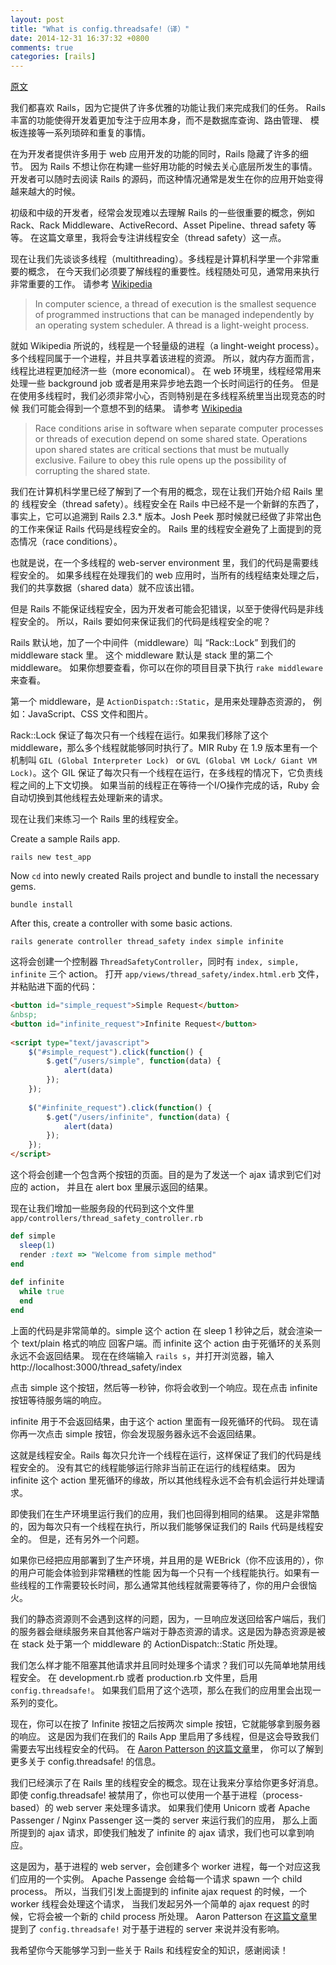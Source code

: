 ```yaml
---
layout: post
title: "What is config.threadsafe!（译）"
date: 2014-12-31 16:37:32 +0800
comments: true
categories: [rails]
---
```


[原文](http://www.sitepoint.com/config-threadsafe/)

我们都喜欢 Rails，因为它提供了许多优雅的功能让我们来完成我们的任务。
Rails 丰富的功能使得开发着更加专注于应用本身，而不是数据库查询、路由管理、
模板连接等一系列琐碎和重复的事情。

在为开发者提供许多用于 web 应用开发的功能的同时，Rails 隐藏了许多的细节。
因为 Rails 不想让你在构建一些好用功能的时候去关心底层所发生的事情。
开发者可以随时去阅读 Rails 的源码，而这种情况通常是发生在你的应用开始变得越来越大的时候。

初级和中级的开发者，经常会发现难以去理解 Rails 的一些很重要的概念，例如 Rack、Rack Middleware、ActiveRecord、Asset Pipeline、thread safety 等等。
在这篇文章里，我将会专注讲线程安全（thread safety）这一点。

现在让我们先谈谈多线程（multithreading）。多线程是计算机科学里一个非常重要的概念，
在今天我们必须要了解线程的重要性。线程随处可见，通常用来执行非常重要的工作。
请参考 [Wikipedia](http://en.wikipedia.org/wiki/Thread_%28computing%29)

> In computer science, a thread of execution is the smallest sequence of programmed instructions that can be managed independently by an operating system scheduler. A thread is a light-weight process.

就如 Wikipedia 所说的，线程是一个轻量级的进程（a linght-weight process）。
多个线程同属于一个进程，并且共享着该进程的资源。
所以，就内存方面而言，线程比进程更加经济一些（more economical）。
在 web 环境里，线程经常用来处理一些 background job 或者是用来异步地去跑一个长时间运行的任务。
但是在使用多线程时，我们必须非常小心，否则特别是在多线程系统里当出现竞态的时候
我们可能会得到一个意想不到的结果。
请参考 [Wikipedia](http://en.wikipedia.org/wiki/Race_condition#Software)

> Race conditions arise in software when separate computer processes or threads of execution depend on some shared state. Operations upon shared states are critical sections that must be mutually exclusive. Failure to obey this rule opens up the possibility of corrupting the shared state.

我们在计算机科学里已经了解到了一个有用的概念，现在让我们开始介绍 Rails 里的
线程安全（thread safety）。线程安全在 Rails 中已经不是一个新鲜的东西了，事实上，它可以追溯到 Rails 2.3.* 版本。Josh Peek 那时候就已经做了非常出色的工作来保证 Rails 代码是线程安全的。
Rails 里的线程安全避免了上面提到的竞态情况（race conditions）。

也就是说，在一个多线程的 web-server environment 里，我们的代码是需要线程安全的。
如果多线程在处理我们的 web 应用时，当所有的线程结束处理之后，我们的共享数据（shared data）就不应该出错。

但是 Rails 不能保证线程安全，因为开发者可能会犯错误，以至于使得代码是非线程安全的。
所以，Rails 要如何来保证我们的代码是线程安全的呢？

Rails 默认地，加了一个中间件（middleware）叫 “Rack::Lock” 到我们的 middleware stack 里。
这个 middleware 默认是 stack 里的第二个 middleware。
如果你想要查看，你可以在你的项目目录下执行 `rake middleware` 来查看。

第一个 middleware，是 `ActionDispatch::Static`，是用来处理静态资源的，
例如：JavaScript、CSS 文件和图片。

Rack::Lock 保证了每次只有一个线程在运行。如果我们移除了这个 middleware，那么多个线程就能够同时执行了。MIR Ruby 在 1.9 版本里有一个机制叫 `GIL (Global Interpreter Lock) ` or `GVL (Global VM Lock/ Giant VM Lock)`。这个 GIL 保证了每次只有一个线程在运行，在多线程的情况下，它负责线程之间的上下文切换。
如果当前的线程正在等待一个I/O操作完成的话，Ruby 会自动切换到其他线程去处理新来的请求。

现在让我们来练习一个 Rails 里的线程安全。

Create a sample Rails app.

```
rails new test_app
````

Now `cd` into newly created Rails project and bundle to install the necessary gems.

```
bundle install
```

After this, create a controller with some basic actions.

```
rails generate controller thread_safety index simple infinite
```

这将会创建一个控制器 `ThreadSafetyController`，同时有 `index, simple, infinite` 三个 action。
打开 `app/views/thread_safety/index.html.erb` 文件，并粘贴进下面的代码：

```html
<button id="simple_request">Simple Request</button>
&nbsp;
<button id="infinite_request">Infinite Request</button>
 
<script type="text/javascript">
    $("#simple_request").click(function() {
        $.get("/users/simple", function(data) {
            alert(data)
        });
    });
 
    $("#infinite_request").click(function() {
        $.get("/users/infinite", function(data) {
            alert(data)
        });
    });
</script>
```

这个将会创建一个包含两个按钮的页面。目的是为了发送一个 ajax 请求到它们对应的 action，
并且在 alert box 里展示返回的结果。

现在让我们增加一些服务段的代码到这个文件里 `app/controllers/thread_safety_controller.rb`

```ruby
def simple
  sleep(1)
  render :text => "Welcome from simple method"
end
 
def infinite
  while true
  end
end
```

上面的代码是非常简单的。simple 这个 action 在 sleep 1 秒钟之后，就会渲染一个 text/plain 格式的响应
回客户端。而 infinite 这个 action 由于死循环的关系则永远不会返回结果。
现在在终端输入 `rails s`，并打开浏览器，输入 http://localhost:3000/thread_safety/index

点击 simple 这个按钮，然后等一秒钟，你将会收到一个响应。现在点击 infinite 按钮等待服务端的响应。

infinite 用于不会返回结果，由于这个 action 里面有一段死循环的代码。
现在请你再一次点击 simple 按钮，你会发现服务器永远不会返回结果。

这就是线程安全。Rails 每次只允许一个线程在运行，这样保证了我们的代码是线程安全的。
没有其它的线程能够运行除非当前正在运行的线程结束。
因为 infinite 这个 action 里死循环的缘故，所以其他线程永远不会有机会运行并处理请求。

即使我们在生产环境里运行我们的应用，我们也回得到相同的结果。
这是非常酷的，因为每次只有一个线程在执行，所以我们能够保证我们的 Rails 代码是线程安全的。
但是，还有另外一个问题。

如果你已经把应用部署到了生产环境，并且用的是 WEBrick（你不应该用的），你的用户可能会体验到非常糟糕的性能
因为每一个只有一个线程能执行。如果有一些线程的工作需要较长时间，那么通常其他线程就需要等待了，你的用户会很恼火。

我们的静态资源则不会遇到这样的问题，因为，一旦响应发送回给客户端后，我们的服务器会继续服务来自其他客户端对于静态资源的请求。这是因为静态资源是被在 stack 处于第一个 middleware 的 ActionDispatch::Static 所处理。

我们怎么样才能不阻塞其他请求并且同时处理多个请求？我们可以先简单地禁用线程安全。
在 development.rb 或者 production.rb 文件里，启用 `config.threadsafe!`。
如果我们启用了这个选项，那么在我们的应用里会出现一系列的变化。

现在，你可以在按了 Infinite 按钮之后按两次 simple 按钮，它就能够拿到服务器的响应。
这是因为我们在我们的 Rails App 里启用了多线程，但是这会导致我们需要去写出线程安全的代码。
在 [Aaron Patterson 的这篇文章](http://tenderlovemaking.com/2012/06/18/removing-config-threadsafe.html)里，
你可以了解到更多关于 config.threadsafe! 的信息。

我们已经演示了在 Rails 里的线程安全的概念。现在让我来分享给你更多好消息。
即使 config.threadsafe! 被禁用了，你也可以使用一个基于进程（process-based）的 web server 来处理多请求。
如果我们使用 Unicorn 或者 Apache Passenger / Nginx Passenger 这一类的 server 来运行我们的应用，
那么上面所提到的 ajax 请求，即使我们触发了 infinite 的 ajax 请求，我们也可以拿到响应。

这是因为，基于进程的 web server，会创建多个 worker 进程，每一个对应这我们应用的一个实例。
Apache Passenge 会给每一个请求 spawn 一个 child process。
所以，当我们引发上面提到的 infinite ajax request 的时候，一个 worker 线程会处理这个请求，
当我们发起另外一个简单的 ajax request 的时候，它将会被一个新的 child process 所处理。
Aaron Patterson 在[这篇文章](http://tenderlovemaking.com/2012/06/18/removing-config-threadsafe.html)里提到了 `config.threadsafe!` 对于基于进程的 server 来说并没有影响。

我希望你今天能够学习到一些关于 Rails 和线程安全的知识，感谢阅读！

